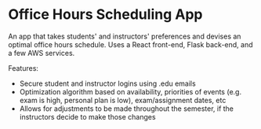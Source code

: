 # Office Hours Scheduling App

An app that takes students' and instructors' preferences and devises an optimal office hours schedule. Uses a React front-end, Flask back-end, and a few AWS services. 

Features:
- Secure student and instructor logins using .edu emails
- Optimization algorithm based on availability, priorities of events (e.g. exam is high, personal plan is low), exam/assignment dates, etc
- Allows for adjustments to be made throughout the semester, if the instructors decide to make those changes
